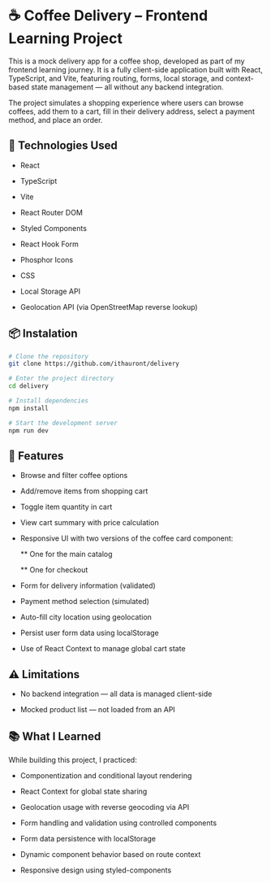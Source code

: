 # ☕ Coffee Delivery – Frontend Learning Project

This is a mock delivery app for a coffee shop, developed as part of my frontend learning journey. It is a fully client-side application built with React, TypeScript, and Vite, featuring routing, forms, local storage, and context-based state management — all without any backend integration.

The project simulates a shopping experience where users can browse coffees, add them to a cart, fill in their delivery address, select a payment method, and place an order.

## 🚀 Technologies Used

*  React

*  TypeScript

*  Vite

*  React Router DOM

*  Styled Components

*  React Hook Form

*  Phosphor Icons

*  CSS

*  Local Storage API

*  Geolocation API (via OpenStreetMap reverse lookup)

## 📦 Instalation

  ```bash
# Clone the repository
git clone https://github.com/ithauront/delivery

# Enter the project directory
cd delivery

# Install dependencies
npm install

# Start the development server
npm run dev
```

## 🧩 Features

  * Browse and filter coffee options

  * Add/remove items from shopping cart

  * Toggle item quantity in cart

  * View cart summary with price calculation

  * Responsive UI with two versions of the coffee card component:

       ** One for the main catalog

       ** One for checkout

  * Form for delivery information (validated)

  * Payment method selection (simulated)

  * Auto-fill city location using geolocation

  * Persist user form data using localStorage

  * Use of React Context to manage global cart state

## ⚠️ Limitations

  *  No backend integration — all data is managed client-side

  * Mocked product list — not loaded from an API

## 📚 What I Learned

While building this project, I practiced:

  * Componentization and conditional layout rendering

  *  React Context for global state sharing

  * Geolocation usage with reverse geocoding via API

  * Form handling and validation using controlled components

  * Form data persistence with localStorage

  * Dynamic component behavior based on route context

  * Responsive design using styled-components
